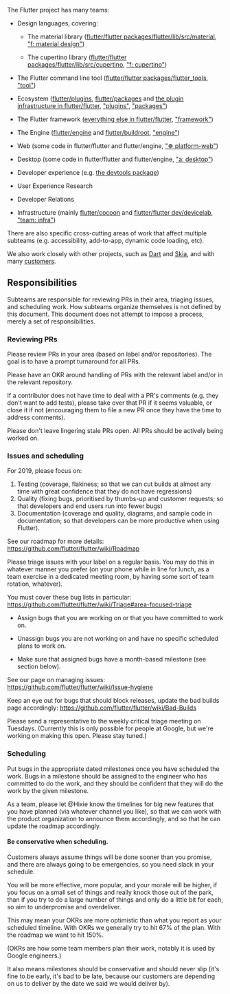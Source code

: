 The Flutter project has many teams:

* Design languages, covering:

  * The material library ([flutter/flutter packages/flutter/lib/src/material](https://github.com/flutter/flutter/blob/master/packages/flutter/lib/src/material), ["f: material design"](https://github.com/flutter/flutter/labels/f%3A%20material%20design))

  * The cupertino library ([flutter/flutter packages/flutter/lib/src/cupertino](https://github.com/flutter/flutter/blob/master/packages/flutter/lib/src/cupertino), ["f: cupertino"](https://github.com/flutter/flutter/labels/f%3A%20cupertino))

* The Flutter command line tool ([flutter/flutter packages/flutter_tools](https://github.com/flutter/flutter/blob/master/packages/flutter_tools/), ["tool"](https://github.com/flutter/flutter/labels/tool))

* Ecosystem ([flutter/plugins](https://github.com/flutter/plugins), [flutter/packages](https://github.com/flutter/packages) and [the plugin infrastructure in flutter/flutter](https://github.com/flutter/flutter/tree/master/packages/flutter/lib/src/services), ["plugins"](https://github.com/flutter/flutter/labels/plugins), ["packages"](https://github.com/flutter/flutter/labels/packages))

* The Flutter framework ([everything else in flutter/flutter](https://github.com/flutter/flutter/), ["framework"](https://github.com/flutter/flutter/labels/framework))

* The Engine ([flutter/engine](https://github.com/flutter/engine) and [flutter/buildroot](https://github.com/flutter/buildroot/), ["engine"](https://github.com/flutter/flutter/labels/engine))

* Web (some code in flutter/flutter and flutter/engine, ["☸ platform-web"](https://github.com/flutter/flutter/labels/☸%20platform-web))
* Desktop (some code in flutter/flutter and flutter/engine, ["a: desktop"](https://github.com/flutter/flutter/labels/a%3A%20desktop))
* Developer experience (e.g. [the devtools package](https://github.com/flutter/devtools/))
* User Experience Research
* Developer Relations

* Infrastructure (mainly [flutter/cocoon](https://github.com/flutter/cocoon) and [flutter/flutter dev/devicelab](https://github.com/flutter/flutter/tree/master/dev), ["team: infra"](https://github.com/flutter/flutter/labels/team%3A%20infra))

There are also specific cross-cutting areas of work that affect multiple subteams (e.g. accessibility, add-to-app, dynamic code loading, etc).

We also work closely with other projects, such as [Dart](https://dart.dev) and [Skia](https://skia.org), and with many [customers](https://github.com/flutter/flutter/wiki/Issue-hygiene#customers).

## Responsibilities

Subteams are responsible for reviewing PRs in their area, triaging issues, and scheduling work.
How subteams organize themselves is not defined by this document. This document does not attempt to impose a process, merely a set of responsibilities.

### Reviewing PRs

Please review PRs in your area (based on label and/or repositories). The goal is to have a prompt turnaround for all PRs.

Please have an OKR around handling of PRs with the relevant label and/or in the relevant repository.

If a contributor does not have time to deal with a PR's comments (e.g. they don't want to add tests), please take over that PR if it seems valuable, or close it if not (encouraging them to file a new PR once they have the time to address comments).

Please don't leave lingering stale PRs open. All PRs should be actively being worked on.

### Issues and scheduling

For 2019, please focus on:
1. Testing (coverage, flakiness; so that we can cut builds at almost any time with great confidence that they do not have regressions)
1. Quality (fixing bugs, prioritised by thumbs-up and customer requests; so that developers and end users run into fewer bugs)
1. Documentation (coverage and quality, diagrams, and sample code in documentation; so that developers can be more productive when using Flutter).

See our roadmap for more details: https://github.com/flutter/flutter/wiki/Roadmap

Please triage issues with your label on a regular basis. You may do this in whatever manner you prefer (on your phone while in line for lunch, as a team exercise in a dedicated meeting room, by having some sort of team rotation, whatever).

You must cover these bug lists in particular: https://github.com/flutter/flutter/wiki/Triage#area-focused-triage

* Assign bugs that you are working on or that you have committed to work on.

* Unassign bugs you are not working on and have no specific scheduled plans to work on.

* Make sure that assigned bugs have a month-based milestone (see section below).

See our page on managing issues: https://github.com/flutter/flutter/wiki/Issue-hygiene

Keep an eye out for bugs that should block releases, update the bad builds page accordingly: https://github.com/flutter/flutter/wiki/Bad-Builds

Please send a representative to the weekly critical triage meeting on Tuesdays. (Currently this is only possible for people at Google, but we're working on making this open. Please stay tuned.)

### Scheduling

Put bugs in the appropriate dated milestones once you have scheduled the work. Bugs in a milestone should be assigned to the engineer who has committed to do the work, and they should be confident that they will do the work by the given milestone.

As a team, please let @Hixie know the timelines for big new features that you have planned (via whatever channel you like), so that we can work with the product organization to announce them accordingly, and so that he can update the roadmap accordingly.

#### Be conservative when scheduling.

Customers always assume things will be done sooner than you promise, and there are always going to be emergencies, so you need slack in your schedule.

You will be more effective, more popular, and your morale will be higher, if you focus on a small set of things and really knock those out of the park, than if you try to do a large number of things and only do a little bit for each, so aim to underpromise and overdeliver.

This may mean your OKRs are more optimistic than what you report as your scheduled timeline. With OKRs we generally try to hit 67% of the plan. With the roadmap we want to hit 150%.

(OKRs are how some team members plan their work, notably it is used by Google engineers.)

It also means milestones should be conservative and should never slip (it's fine to be early, it's bad to be late, because our customers are depending on us to deliver by the date we said we would deliver by).

